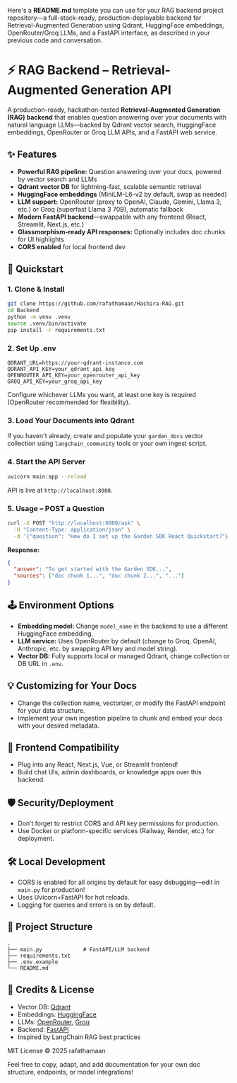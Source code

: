 Here's a **README.md** template you can use for your RAG backend project repository—a full-stack-ready, production-deployable backend for Retrieval-Augmented Generation using Qdrant, HuggingFace embeddings, OpenRouter/Groq LLMs, and a FastAPI interface, as described in your previous code and conversation.

# ⚡️ RAG Backend – Retrieval-Augmented Generation API

A production-ready, hackathon-tested **Retrieval-Augmented Generation (RAG) backend** that enables question answering over your documents with natural language LLMs—backed by Qdrant vector search, HuggingFace embeddings, OpenRouter or Groq LLM APIs, and a FastAPI web service.

## ✨ Features

- **Powerful RAG pipeline:** Question answering over your docs, powered by vector search and LLMs
- **Qdrant vector DB** for lightning-fast, scalable semantic retrieval
- **HuggingFace embeddings** (MiniLM-L6-v2 by default, swap as needed)
- **LLM support:** OpenRouter (proxy to OpenAI, Claude, Gemini, Llama 3, etc.) or Groq (superfast Llama 3 70B), automatic fallback
- **Modern FastAPI backend**—swappable with any frontend (React, Streamlit, Next.js, etc.)
- **Glassmorphism-ready API responses:** Optionally includes doc chunks for UI highlights
- **CORS enabled** for local frontend dev

## 🚀 Quickstart

### 1. Clone & Install

```bash
git clone https://github.com/rafathamaan/Hashira-RAG.git
cd Backend
python -m venv .venv
source .venv/bin/activate
pip install -r requirements.txt
```

### 2. Set Up .env

```env
QDRANT_URL=https://your-qdrant-instance.com
QDRANT_API_KEY=your_qdrant_api_key
OPENROUTER_API_KEY=your_openrouter_api_key
GROQ_API_KEY=your_groq_api_key
```

Configure whichever LLMs you want, at least one key is required (OpenRouter recommended for flexibility).

### 3. Load Your Documents into Qdrant

If you haven't already, create and populate your `garden_docs` vector collection using `langchain_community` tools or your own ingest script.

### 4. Start the API Server

```bash
uvicorn main:app --reload
```

API is live at `http://localhost:8000`.

### 5. Usage – POST a Question

```bash
curl -X POST "http://localhost:8000/ask" \
  -H "Content-Type: application/json" \
  -d '{"question": "How do I set up the Garden SDK React Quickstart?"}'
```

**Response:**
```json
{
  "answer": "To get started with the Garden SDK...",
  "sources": ["doc chunk 1...", "doc chunk 2...", "..."]
}
```

## 🕹️ Environment Options

- **Embedding model:** Change `model_name` in the backend to use a different HuggingFace embedding.
- **LLM service:** Uses OpenRouter by default (change to Groq, OpenAI, Anthropic, etc. by swapping API key and model string).
- **Vector DB:** Fully supports local or managed Qdrant, change collection or DB URL in `.env`.

## 💡 Customizing for Your Docs

- Change the collection name, vectorizer, or modify the FastAPI endpoint for your data structure.
- Implement your own ingestion pipeline to chunk and embed your docs with your desired metadata.

## 🔋 Frontend Compatibility

- Plug into any React, Next.js, Vue, or Streamlit frontend!
- Build chat UIs, admin dashboards, or knowledge apps over this backend.

## 🛡️ Security/Deployment

- Don’t forget to restrict CORS and API key permissions for production.
- Use Docker or platform-specific services (Railway, Render, etc.) for deployment.

## 🛠️ Local Development

- CORS is enabled for all origins by default for easy debugging—edit in `main.py` for production!
- Uses Uvicorn+FastAPI for hot reloads.
- Logging for queries and errors is on by default.

## 📂 Project Structure

```
.
├── main.py             # FastAPI/LLM backend
├── requirements.txt
├── .env.example
└── README.md
```

## 🌠 Credits & License

- Vector DB: [Qdrant](https://qdrant.tech)
- Embeddings: [HuggingFace](https://huggingface.co)
- LLMs: [OpenRouter](https://openrouter.ai), [Groq](https://groq.com)
- Backend: [FastAPI](https://fastapi.tiangolo.com)
- Inspired by LangChain RAG best practices

MIT License ©️ 2025 rafathamaan

Feel free to copy, adapt, and add documentation for your own doc structure, endpoints, or model integrations!